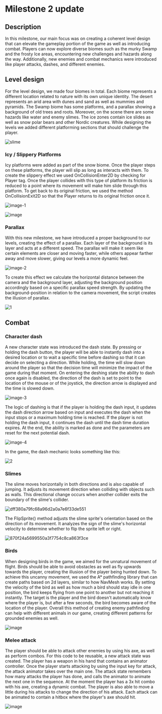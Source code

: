 # Milestone 2 update

## Description
In this milestone, our main focus was on creating a coherent level design that can elevate the gameplay portion of the game as well as introducing combat. Players can now explore diverse biomes such as the murky Swamp and the frosty Ice areas, encountering new challenges and hazards along the way. Additionally, new enemies and combat mechanics were introduced like player attacks, dashes, and different enemies.

## Level design
For the level design, we made four biomes in total. Each biome represents a different location related to nature with its own unique identity. The desert represents an arid area with dunes and sand as well as mummies and pyramids. The Swamp biome has some platforms, and a parallax showing a background of old trees and roots. Moreover, on the scene there are some hazards like water and enemy slimes. The ice zones contain ice slides as well as snow polar bears and other Nordic creatures.
While designing the levels we added different platforming sections that should challenge the player.

![slime](https://github.com/TheDarkestNightRises/game-dev/assets/85575367/c0f6819c-b5cc-458f-8469-5f12aed300a0)

### Icy / Slippery Platforms

Icy platforms were added as part of the snow biome. Once the player steps on these platforms, the player will slip as long as interacts with them. To create the slippery effect we used OnCollisionEnter2D by checking for Player tag. Once the player collides with this type of platform its friction is reduced to a point where its movement will make him slide through this platform. To get back to its original friction, we used the method OnCollisionExit2D so that the Player returns to its original friction once it.

![image-1](https://github.com/TheDarkestNightRises/game-dev/assets/93666980/3778bfc0-4cea-4546-9597-871b35fa97cb)

![image](https://github.com/TheDarkestNightRises/game-dev/assets/93666980/7b7b7bdb-30f3-49b9-b8ef-0960512329b5)

### Parallax

With this new milestone, we have introduced a proper background to our levels, creating the effect of a parallax. Each layer of the background is its layer and acts at a different speed. The parallax will make it seem like certain elements are closer and moving faster, while others appear farther away and move slower, giving our levels a more dynamic feel.

![image-2](https://github.com/TheDarkestNightRises/game-dev/assets/93666980/419f60d9-f422-4afb-b699-5a02a044801f)

To create this effect we calculate the horizontal distance between the camera and the background layer, adjusting the background position accordingly based on 
a specific parallax speed strength. By updating the background-position in relation to the camera movement, the script creates the illusion of parallax.

![1](https://github.com/TheDarkestNightRises/game-dev/assets/93666980/a6f75388-c6ca-4667-84de-45251ee3c2cb)

## Combat

### Character dash
A new character state was introduced the dash state. By pressing or holding the dash button, the player will be able to instantly dash into a desired 
location or to wait a specific time before dashing so that it can decide on selecting a direction. While holding, the time will slow down around
the player so that the decision time will minimize the impact of the game during that moment. On entering the deshing state the ability to dash once again is disabled, the direction of the dash is set to point to the location of the mouse or of the joystick, the direction arrow is displayed and the time is slowed down.

![image-3](https://github.com/TheDarkestNightRises/game-dev/assets/93666980/987d5b54-c507-42b5-8f26-51ecb51ba27b)

The logic of dashing is that if the player is holding the dash input, it updates the dash direction arrow based on input and executes the dash when the input stops or a maximum holding time is reached. If the player is not holding the dash input, it continues the dash until the dash time duration expires. At the end, the ability is marked as done and the parameters are reset for the next potential dash.

![image-4](https://github.com/TheDarkestNightRises/game-dev/assets/93666980/8b8e10d6-b25c-4ede-aeb4-32704a205250)

In the game, the dash mechanic looks something like this:

![2](https://github.com/TheDarkestNightRises/game-dev/assets/93666980/6da1d67d-71b4-4cc6-a8ce-b24e2959321f)

### Slimes
The slime moves horizontally in both directions and is also capable of jumping. It adjusts its movement direction when colliding with objects such as walls. This directional change occurs when another collider exits the boundary of the slime's collider.

![dff380a79fc68a96d2a0a7e6f33de551](https://github.com/TheDarkestNightRises/game-dev/assets/85575367/b6c67e31-d5f4-4f85-bc20-64baa39d81c9)

The FlipSprite() method adjusts the slime sprite's orientation based on the direction of its movement. It analyzes the sign of the slime's horizontal velocity to determine whether to flip the sprite left or right. 

![870f24a5699550a3f7754c8ca863f3ce](https://github.com/TheDarkestNightRises/game-dev/assets/85575367/8da68067-3af7-4e85-8686-8d7943bbcfca)

### Birds
When designing birds in the game, we aimed for the unnatural movement of flight. Birds should be able to avoid obstacles as well as fly upwards towards the player, creating the illusion of the player being hunted down. To achieve this uncanny movement, we used the A* pathfinding library that can create paths based on 2d layers, similar to how NavMesh works. By setting the velocity of the bird as well as how much a bird should stay idle in one position, the bird keeps flying from one point to another but not reaching it instantly. The target is the player and the bird doesn't automatically know where the player is, but after a few seconds, the bird becomes aware of the location of the player. Overall this method of creating enemy pathfinding can help with different animals in our game, creating different patterns for grounded enemies as well.

![image](https://github.com/TheDarkestNightRises/game-dev/assets/91905169/451d2af9-8e22-4209-8376-13fc4eb5eaa1)

### Melee attack

The player should be able to attack other enemies by using his axe, as well as perform combos. For this code to be reusable, a new attack state was created. The player has a weapon in his hand that contains an animator controller. Once the player starts attacking by using the input key for attack, the attack animator takes over the main one. The attack state remembers how many attacks the player has done, and calls the animator to animate the next one in the sequence. At the moment the player has a 3x hit combo with his axe, creating a dynamic combat. The player is also able to move a little during his attacks to change the direction of his attack. Each attack can be animated to contain a hitbox where the player's axe should hit. 

![image](https://github.com/TheDarkestNightRises/game-dev/assets/91905169/ec2d1894-d651-46ee-8039-700de7e0fb68)




